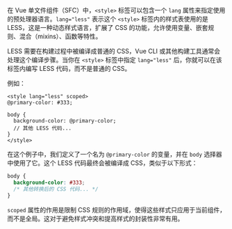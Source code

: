 在 Vue 单文件组件（SFC）中，`<style>` 标签可以包含一个 `lang` 属性来指定使用的预处理器语言。`lang="less"` 表示这个 `<style>` 标签内的样式表使用的是 LESS，这是一种动态样式语言，扩展了 CSS 的功能，允许使用变量、嵌套规则、混合（mixins）、函数等特性。

LESS 需要在构建过程中被编译成普通的 CSS，Vue CLI 或其他构建工具通常会处理这个编译步骤。当你在 `<style>` 标签中指定 `lang="less"` 后，你就可以在该标签内编写 LESS 代码，而不是普通的 CSS。

例如：

```vue
<style lang="less" scoped>
@primary-color: #333;

body {
  background-color: @primary-color;
  // 其他 LESS 代码...
}
</style>
```

在这个例子中，我们定义了一个名为 `@primary-color` 的变量，并在 `body` 选择器中使用了它。这个 LESS 代码最终会被编译成 CSS，类似于以下形式：

```css
body {
  background-color: #333;
  /* 其他转换后的 CSS 代码... */
}
```

`scoped` 属性的作用是限制 CSS 规则的作用域，使得这些样式只应用于当前组件，而不是全局。这对于避免样式冲突和提高样式的封装性非常有用。